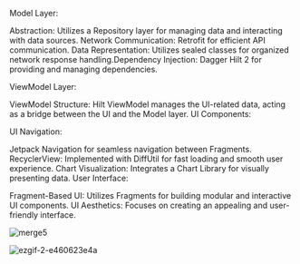 Model Layer:

Abstraction: Utilizes a Repository layer for managing data and interacting with data sources.
Network Communication: Retrofit for efficient API communication.
Data Representation: Utilizes sealed classes for organized network response handling.Dependency Injection: Dagger Hilt 2 for providing and managing dependencies.

ViewModel Layer:

ViewModel Structure: Hilt ViewModel manages the UI-related data, acting as a bridge between the UI and the Model layer.
UI Components:

UI Navigation: 

Jetpack Navigation for seamless navigation between Fragments.
RecyclerView: Implemented with DiffUtil for fast loading and smooth user experience.
Chart Visualization: Integrates a Chart Library for visually presenting data.
User Interface:

Fragment-Based UI: Utilizes Fragments for building modular and interactive UI components.
UI Aesthetics: Focuses on creating an appealing and user-friendly interface.

![merge5](https://github.com/Madhavgiga1/OpeninApp/assets/77728555/f01663ff-dcdd-47b9-a2d4-405d5eb9d266)

![ezgif-2-e460623e4a](https://github.com/Madhavgiga1/OpeninApp/assets/77728555/a60074b0-6690-48fa-a772-748e20a7b6f9)

